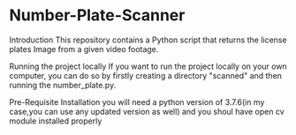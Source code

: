 # Number-Plate-Scanner

Introduction
This repository contains a Python script that returns the license plates Image from a given video footage.

Running the project locally
If you want to run the project locally on your own computer, you can do so by firstly creating a directory "scanned" and then running the number_plate.py.

Pre-Requisite Installation
you will need a python version of 3.7.6(in my case,you can use any updated version as well) and you shoul have open cv module installed properly

